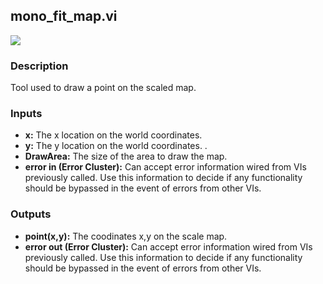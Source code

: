 ## mono_fit_map.vi
<p class="img_container">
<img class="lg_img" src="https://github.com/monoDriveIO/documentation/raw/master/WikiPhotos/LV_client/utilities/mono__fit__mapc.png" 
  />
</p>

### Description 
Tool used to draw a point on the scaled map.

### Inputs
- **x:** The x location on the world coordinates.
- **y:** The y location on the world coordinates. .
- **DrawArea:** The size of the area to draw the map.
- **error in (Error Cluster):** Can accept error information wired from VIs previously called. Use this information to decide if any functionality should be bypassed in the event of errors from other VIs.


### Outputs

- **point(x,y):** The coodinates x,y on the scale map.
- **error out (Error Cluster):** Can accept error information wired from VIs previously called. Use this information to decide if any functionality should be bypassed in the event of errors from other VIs.

<p>&nbsp;</p>